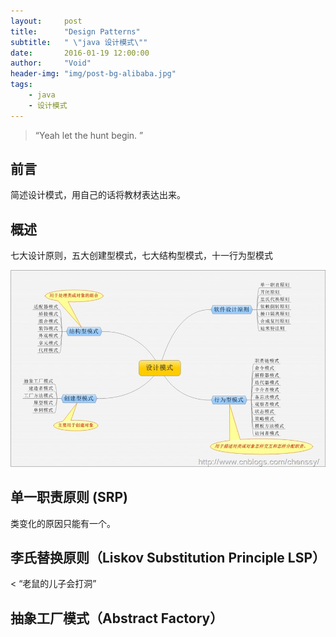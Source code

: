 ```yaml
---
layout:     post
title:      "Design Patterns"
subtitle:   " \"java 设计模式\""
date:       2016-01-19 12:00:00
author:     "Void"
header-img: "img/post-bg-alibaba.jpg"
tags:
    - java
    - 设计模式
---
```


> “Yeah let the hunt begin. ”

## 前言

简述设计模式，用自己的话将教材表达出来。

## 概述

七大设计原则，五大创建型模式，七大结构型模式，十一行为型模式

![设计模式](/img/in-post/post-design/post-design-01.jpg)

## 单一职责原则 (SRP)

类变化的原因只能有一个。

## 李氏替换原则（Liskov Substitution Principle LSP）

< “老鼠的儿子会打洞”

## 抽象工厂模式（Abstract Factory）


